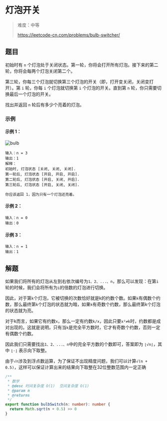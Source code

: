 # 灯泡开关

> 难度：中等
>
> https://leetcode-cn.com/problems/bulb-switcher/

## 题目

初始时有 `n` 个灯泡处于关闭状态。第一轮，你将会打开所有灯泡。接下来的第二轮，你将会每两个灯泡关闭第二个。

第三轮，你每三个灯泡就切换第三个灯泡的开关（即，打开变关闭，关闭变打开）。第 `i` 轮，你每 `i` 个灯泡就切换第 `i` 个灯泡的开关。直到第 `n` 轮，你只需要切换最后一个灯泡的开关。

找出并返回 `n` 轮后有多少个亮着的灯泡。


### 示例

#### 示例 1：

![bulb](https://user-images.githubusercontent.com/54696834/165203237-68887e47-d058-4d69-82fa-d722a94f67fb.jpg)

```
输入：n = 3
输出：1 
解释：
初始时, 灯泡状态 [关闭, 关闭, 关闭].
第一轮后, 灯泡状态 [开启, 开启, 开启].
第二轮后, 灯泡状态 [开启, 关闭, 开启].
第三轮后, 灯泡状态 [开启, 关闭, 关闭]. 

你应该返回 1，因为只有一个灯泡还亮着。
```

#### 示例 2：

```
输入：n = 0
输出：0
```

#### 示例 3：

```
输入：n = 1
输出：1
```

## 解题

如果我们将所有的灯泡从左到右依次编号为`1、2、...、n`，那么可以发现：在第`i`轮的时候，我们会将所有为`i`的倍数的灯泡进行切换。

因此，对于第`k`个灯泡，它被切换的次数恰好就是k的约数个数。如果`k`有偶数个约数，那么最终第`k`个灯泡的状态就为暗，如果`k`有奇数个约数，那么最终第k个灯泡的状态就为亮。

对于k而言，如果它有约数`x`，那么一定有约数`k/x`，因此只要`x²≠k`时，约数都是成对出现的。这就是说明，只有当`k`是完全平方数时，它才有奇数个约数，否则一定有偶数个约数。

因此我们只需要找出`1、2、...、n`中的完全平方数的个数即可，答案即为 `⌊√n⌋`，其中 `⌊⋅⌋` 表示向下取整。

由于`√n`涉及到浮点数运算，为了保证不出现精度问题，我们可以计算`√(n + 0.5)`，这样可以保证计算出来的结果向下取整在32位整数范围内一定正确

```ts
/**
 * 数学
 * @desc 时间复杂度 O(1)  空间复杂度 O(1)
 * @param n
 * @returns
 */
export function bulbSwitch(n: number): number {
  return Math.sqrt(n + 0.5) >> 0
}
```
